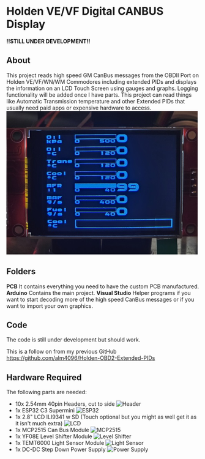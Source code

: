 # Holden VE/VF Digital CANBUS Display

**!!STILL UNDER DEVELOPMENT!!**

## About

This project reads high speed GM CanBus messages from the OBDII Port on Holden VE/VF/WN/WM Commodores including extended PIDs and displays the information on an LCD Touch Screen using gauges and graphs. Logging functionality will be added once I have parts. This project can read things like Automatic Transmission temperature and other Extended PIDs that usually need paid apps or expensive hardware to access.<br>
![LCD Display](Display.jpg)

## Folders

**PCB** It contains everything you need to have the custom PCB manufactured.
**Arduino** Contains the main project.
**Visual Studio** Helper programs if you want to start decoding more of the high speed CanBus messages or if you want to import your own graphics.

## Code

The code is still under development but should work.

This is a follow on from my previous GitHub https://github.com/alm4096/Holden-OBD2-Extended-PIDs


## Hardware Required

The following parts are needed:
* 10x 2.54mm 40pin Headers, cut to side
![Header](Components\40Pin.jpg)
* 1x ESP32 C3 Supermini
![ESP32](Components\ESP32C3.jpg)
* 1x 2.8" LCD ILI9341 w SD (Touch optional but you might as well get it as it isn't much extra)
![LCD](Components\LCD.jpg)
* 1x MCP2515 Can Bus Module
![MCP2515](Components\MCP2515.jpg)
* 1x YF08E Level Shifter Module
![Level Shifter](Components\LevelShifter.jpg)
* 1x TEMT6000 Light Sensor Module
![Light Sensor](Components\TEMT6000.jpg)
* 1x DC-DC Step Down Power Supply
![Power Supply](Components\PowerModule.jpg)

